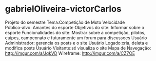 # gabrielOliveira-victorCarlos
Projeto do semestre  Tema:Competição de Moto Velocidade  
Público-alvo: Amantes do esporte
Objetivos do site: Informar sobre o esporte
Funcionalidades do site: Mostrar sobre a competição, pilotos, euipes, campeonato e futuramente um forum para discussoes
Usuário Administrador: gerencia os posts e o site
Usuário Logado:cria, deleta e modifica posts
Usuário Visitante:só visualiza o site
Mapa de Navegação: http://imgur.com/a/JqkVD
Wireframe: http://imgur.com/a/CZ7OE
